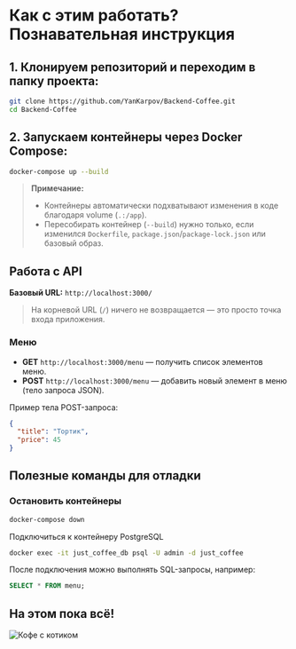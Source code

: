 # Как с этим работать? Познавательная инструкция

## 1. Клонируем репозиторий и переходим в папку проекта:

```bash
git clone https://github.com/YanKarpov/Backend-Coffee.git
cd Backend-Coffee
```
## 2. Запускаем контейнеры через Docker Compose:

```bash
docker-compose up --build
```
> **Примечание:**  
> - Контейнеры автоматически подхватывают изменения в коде благодаря volume (`.:/app`).  
> - Пересобирать контейнер (`--build`) нужно только, если изменился `Dockerfile`, `package.json`/`package-lock.json` или базовый образ.



## Работа с API

**Базовый URL:** `http://localhost:3000/`

> На корневой URL (`/`) ничего не возвращается — это просто точка входа приложения.

### Меню

- **GET** `http://localhost:3000/menu` — получить список элементов меню.  
- **POST** `http://localhost:3000/menu` — добавить новый элемент в меню (тело запроса JSON).

Пример тела POST-запроса:

```json
{
  "title": "Тортик",
  "price": 45
}
```

## Полезные команды для отладки

### Остановить контейнеры
```bash
docker-compose down
```
Подключиться к контейнеру PostgreSQL
```bash
docker exec -it just_coffee_db psql -U admin -d just_coffee
```
После подключения можно выполнять SQL-запросы, например:
```sql
SELECT * FROM menu;
```

## На этом пока всё!
![Кофе с котиком](https://media.giphy.com/media/v1.Y2lkPWVjZjA1ZTQ3b2I4M2UzN3lnM3J1MXd0N2V0NW1zcHV2M29sYWx0Y2hiZzZwdWhjMyZlcD12MV9naWZzX3NlYXJjaCZjdD1n/VekcnHOwOI5So/giphy.gif)

